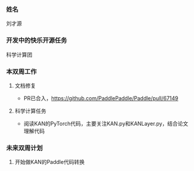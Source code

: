 ### 姓名

刘才源

### 开发中的快乐开源任务

科学计算团

### 本双周工作

1. 文档修复

   - PR已合入，https://github.com/PaddlePaddle/Paddle/pull/67149

2. 科学计算任务

   - 阅读KAN的PyTorch代码，主要关注KAN.py和KANLayer.py，结合论文理解代码


### 未来双周计划

1. 开始做KAN的Paddle代码转换
